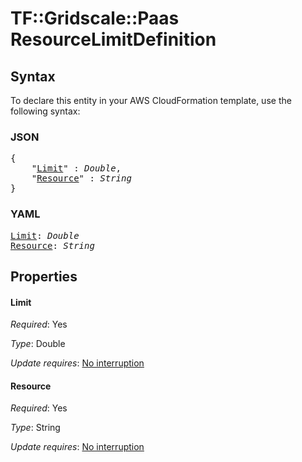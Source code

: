 # TF::Gridscale::Paas ResourceLimitDefinition

## Syntax

To declare this entity in your AWS CloudFormation template, use the following syntax:

### JSON

<pre>
{
    "<a href="#limit" title="Limit">Limit</a>" : <i>Double</i>,
    "<a href="#resource" title="Resource">Resource</a>" : <i>String</i>
}
</pre>

### YAML

<pre>
<a href="#limit" title="Limit">Limit</a>: <i>Double</i>
<a href="#resource" title="Resource">Resource</a>: <i>String</i>
</pre>

## Properties

#### Limit

_Required_: Yes

_Type_: Double

_Update requires_: [No interruption](https://docs.aws.amazon.com/AWSCloudFormation/latest/UserGuide/using-cfn-updating-stacks-update-behaviors.html#update-no-interrupt)

#### Resource

_Required_: Yes

_Type_: String

_Update requires_: [No interruption](https://docs.aws.amazon.com/AWSCloudFormation/latest/UserGuide/using-cfn-updating-stacks-update-behaviors.html#update-no-interrupt)

